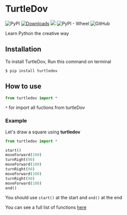 # TurtleDov

![PyPI](https://img.shields.io/pypi/v/turtledov?color=blue)
[![Downloads](https://pepy.tech/badge/turtledov)](https://pepy.tech/project/turtledov)
<img src="https://img.shields.io/static/v1?label=python&message=3.6 | 3.7 | 3.8 | 3.9&color=blue">
![PyPI - Wheel](https://img.shields.io/pypi/wheel/turtledov)
![GitHub](https://img.shields.io/github/license/HirushaPramuditha/turtledov)

Learn Python the creative way

## Installation

To install TurtleDov, Run this command on terminal

```
$ pip install turtledov
```

## How to use

```python
from turtledov import *
```

`*` for import all fuctions from turtleDov

### Example

Let's draw a square using **turtledov**

```python
from turtledov import *

start()
moveForward(100)
turnRight(90)
moveForward(100)
turnRight(90)
moveForward(100)
turnRight(90)
moveForward(100)
end()
```

You should use `start()` at the start and `end()` at the end

You can see a full list of functions [here](https://gist.github.com/HirushaPramuditha/5a63ff7b4b0c767ec95190f04dd73340)
